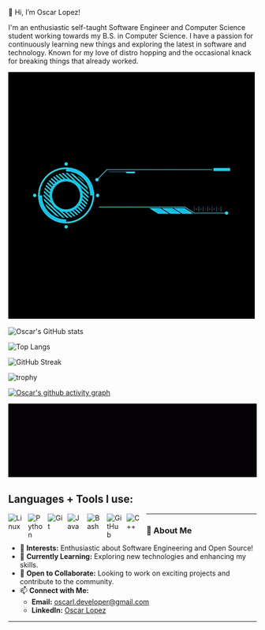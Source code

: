 👋 Hi, I’m Oscar Lopez!

I'm an enthusiastic self-taught Software Engineer and Computer Science student working towards my B.S. in Computer Science. I have a passion for continuously learning new things and exploring the latest in software and technology. Known for my love of distro hopping and the occasional knack for breaking things that already worked.


![Alt Text](./OscarLopez.gif)

![Oscar's GitHub stats](https://github-readme-stats.vercel.app/api?username=oscar-dev19&show_icons=true&theme=radical)

![Top Langs](https://github-readme-stats.vercel.app/api/top-langs/?username=oscar-dev19&layout=compact)

![GitHub Streak](https://streak-stats.demolab.com/?user=oscar-dev19)

![trophy](https://github-profile-trophy.vercel.app/?username=oscar-dev19)

[![Oscar's github activity graph](https://github-readme-activity-graph.vercel.app/graph?username=syed007hassan&bg_color=18122B&color=6096B4&line=3A98B9&point=FCFFE7&area=true&hide_border=false)](https://github.com/ashutosh00710/github-readme-activity-graph)


![](./technologies.gif)

Languages + Tools I use:
---
<img align="left" alt="Linux" width="30px" style="padding-right:10px;" src="https://cdn.jsdelivr.net/gh/devicons/devicon/icons/linux/linux-original.svg" />
<img align="left" alt="Python" width="30px" style="padding-right:10px;" src="https://cdn.jsdelivr.net/gh/devicons/devicon/icons/python/python-plain.svg" />
<img align="left" alt="Git" width="30px" style="padding-right:10px;" src="https://cdn.jsdelivr.net/gh/devicons/devicon/icons/git/git-original.svg" />
<img align="left" alt="Java" width="30px" style="padding-right:10px;" src="https://cdn.jsdelivr.net/gh/devicons/devicon/icons/java/java-original.svg"/>
<img align="left" alt="Bash" width="30px" style="padding-right:10px;" src="https://cdn.jsdelivr.net/gh/devicons/devicon/icons/bash/bash-original.svg" />
<img align="left" alt="GitHub" width="30px" style="padding-right:10px;" src="https://cdn.jsdelivr.net/gh/devicons/devicon/icons/github/github-original.svg" />
<img align="left" alt="C++" width="30px" style="padding-right:10px;" src="https://cdn.jsdelivr.net/gh/devicons/devicon/icons/cplusplus/cplusplus-line.svg" />

---
### 👋 About Me

- 👀 **Interests:** Enthusiastic about Software Engineering and Open Source!
- 🌱 **Currently Learning:** Exploring new technologies and enhancing my skills.
- 💞️ **Open to Collaborate:** Looking to work on exciting projects and contribute to the community.
- 📫 **Connect with Me:**
  - **Email:** [oscarl.developer@gmail.com](mailto:oscarl.developer@gmail.com)
  - **LinkedIn:** [Oscar Lopez](https://www.linkedin.com/in/oscar-lopez-dev/)


---                     

<!---
olopez15401/olopez15401 is a ✨ special ✨ repository because its `README.md` (this file) appears on your GitHub profile.
You can click the Preview link to take a look at your changes.
--->
